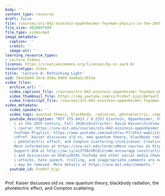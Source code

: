 ```yaml
---
body: ''
content_type: resource
draft: false
file: /courses/sts-042-einstein-oppenheimer-feynman-physics-in-the-20th-century-fall-2020/ocw_8225_sts042_lecture08_2020sep30_360p_16_9.mp4
file_size: 4028697949
file_type: video/mp4
image_metadata:
  caption: ''
  credit: ''
  image-alt: ''
learning_resource_types:
- Lecture Videos
license: https://creativecommons.org/licenses/by-nc-sa/4.0/
resourcetype: Video
title: 'Lecture 8: Rethinking Light'
uid: 564a1b04-3ecb-456a-9469-3ee8a2c3815a
video_files:
  archive_url: ''
  video_captions_file: /courses/sts-042-einstein-oppenheimer-feynman-physics-in-the-20th-century-fall-2020/1J1pL_8rhDnkZtc0zAMtCn-9L8JF2Ztsf_transcript.webvtt
  video_thumbnail_file: https://img.youtube.com/vi/Fce9xf_kjyc/default.jpg
  video_transcript_file: /courses/sts-042-einstein-oppenheimer-feynman-physics-in-the-20th-century-fall-2020/1J1pL_8rhDnkZtc0zAMtCn-9L8JF2Ztsf_transcript.pdf
video_metadata:
  video_speakers: ''
  video_tags: quantum theory, blackbody, radiation, photoelectric, compton scattering
  youtube_description: "MIT STS.042J / 8.225J Einstein, Oppenheimer, Feynman: Physics\
    \ in the 20th Century, Fall 2020\nInstructor: David Kaiser\n\nView the complete\
    \ course: https://ocw.mit.edu/courses/sts-042-einstein-oppenheimer-feynman-physics-in-the-20th-century-fall-2020\n\
    YouTube Playlist: https://www.youtube.com/watch?v=-PlloFeJ-ww&list=PLUl4u3cNGP63bAfjGas3TuA4ZCPUtN6Xf\n\
    \nProf. Kaiser discusses old vs. new quantum theory, blackbody radiation, the\
    \ photelectric effect, and Compton scattering.\n\nLicense: Creative Commons BY-NC-SA\n\
    More information at https://ocw.mit.edu/terms\nMore courses at https://ocw.mit.edu\n\
    Support OCW at http://ow.ly/a1If50zVRlQ\n\nWe encourage constructive comments\
    \ and discussion on OCW\u2019s YouTube and other social media channels. Personal\
    \ attacks, hate speech, trolling, and inappropriate comments are not allowed and\
    \ may be removed. More details at https://ocw.mit.edu/comments."
  youtube_id: Fce9xf_kjyc
---
```

Prof. Kaiser discusses old vs. new quantum theory, blackbody radiation, the photelectric effect, and Compton scattering.